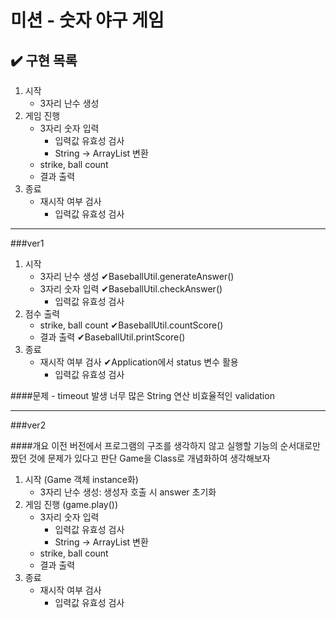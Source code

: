 # 미션 - 숫자 야구 게임


## ✔️ 구현 목록

1. 시작
   - 3자리 난수 생성
2. 게임 진행
   - 3자리 숫자 입력
     - 입력값 유효성 검사
     - String -> ArrayList<Integer> 변환
   - strike, ball count
   - 결과 출력
4. 종료
   - 재시작 여부 검사
     - 입력값 유효성 검사

---
###ver1

1. 시작
   - 3자리 난수 생성 ✔BaseballUtil.generateAnswer()
   - 3자리 숫자 입력 ✔BaseballUtil.checkAnswer()
      - 입력값 유효성 검사
2. 점수 출력
   - strike, ball count ✔BaseballUtil.countScore()
   - 결과 출력 ✔BaseballUtil.printScore()
3. 종료
   - 재시작 여부 검사 ✔Application에서 status 변수 활용
      - 입력값 유효성 검사

####문제
    - timeout 발생
        너무 많은 String 연산
        비효율적인 validation

---
###ver2

####개요
    이전 버전에서 프로그램의 구조를 생각하지 않고
    실행할 기능의 순서대로만 짰던 것에 문제가 있다고 판단
    Game을 Class로 개념화하여 생각해보자

1. 시작 (Game 객체 instance화)
    - 3자리 난수 생성: 생성자 호출 시 answer 초기화
2. 게임 진행 (game.play())
    - 3자리 숫자 입력
        - 입력값 유효성 검사
        - String -> ArrayList 변환
    - strike, ball count
    - 결과 출력
4. 종료
    - 재시작 여부 검사
        - 입력값 유효성 검사